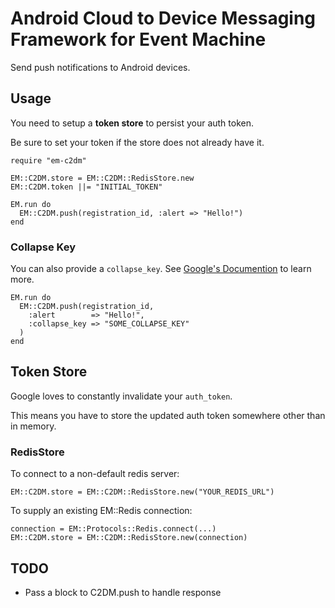 # Android Cloud to Device Messaging Framework for Event Machine 

Send push notifications to Android devices.

## Usage

You need to setup a __token store__ to persist your auth token.

Be sure to set your token if the store does not already have it.

    require "em-c2dm"

    EM::C2DM.store = EM::C2DM::RedisStore.new
    EM::C2DM.token ||= "INITIAL_TOKEN"
        
    EM.run do
      EM::C2DM.push(registration_id, :alert => "Hello!")
    end
    
### Collapse Key

You can also provide a `collapse_key`. See [Google's Documention](http://code.google.com/android/c2dm/index.html) to learn more.

    EM.run do
      EM::C2DM.push(registration_id,
        :alert        => "Hello!",
        :collapse_key => "SOME_COLLAPSE_KEY"
      )
    end

## Token Store

Google loves to constantly invalidate your `auth_token`.

This means you have to store the updated auth token somewhere other than 
in memory.

### RedisStore

To connect to a non-default redis server:

    EM::C2DM.store = EM::C2DM::RedisStore.new("YOUR_REDIS_URL")
    
To supply an existing EM::Redis connection:

    connection = EM::Protocols::Redis.connect(...)
    EM::C2DM.store = EM::C2DM::RedisStore.new(connection)
        
## TODO

* Pass a block to C2DM.push to handle response
